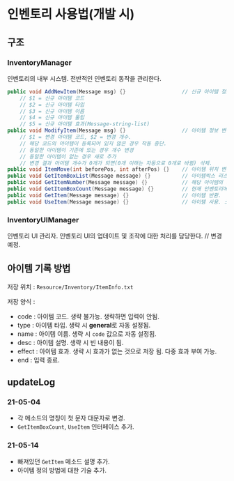 # 인벤토리 사용법(개발 시)

## 구조

### InventoryManager

인벤토리의 내부 시스템. 전반적인 인벤토리 동작을 관리한다.

```c#
public void AddNewItem(Message msg) {}                  // 신규 아이템 정보 등록
    // $1 = 신규 아이템 코드
    // $2 = 신규 아이템 타입
    // $3 = 신규 아이템 이름
    // $4 = 신규 아이템 툴팁
    // $5 = 신규 아이템 효과(Message-string-list)
public void ModifyItem(Message msg) {}                  // 아이템 정보 변경.
    // $1 = 변경 아이템 코드, $2 = 변경 개수.
    // 해당 코드의 아이템이 등록되어 있지 않은 경우 작동 중단.
    // 동일한 아이템이 기존에 있는 경우 개수 변경
    // 동일한 아이템이 없는 경우 새로 추가
    // 변경 결과 아이템 개수가 0개가 되면(0개 이하는 자동으로 0개로 바뀜) 삭제.
public void ItemMove(int beforePos, int afterPos) {}    // 아이템 위치 변경.
public void GetItemBoxList(Message message) {}          // 아이템박스 리스트 반환. 인수 없음.
public void GetItemNumber(Message message) {}           // 해당 아이템의 개수 반환. $1 = 아이템 코드
public void GetItemBoxCount(Message message) {}         // 현재 인벤토리에 들어있는 아이템 가짓수 반환.
public void GetItem(Message message) {}                 // 아이템 반환.
public void UseItem(Message message) {}                 // 아이템 사용. 소비하고 효과를 발동. 단 아이템 효과가 존재해야 함.
```

### InventoryUIManager

인벤토리 UI 관리자. 인벤토리 UI의 업데이트 및 조작에 대한 처리를 담당한다. // 변경 예정.

## 아이템 기록 방법
저장 위치 : `Resource/Inventory/ItemInfo.txt`

저장 양식 : 
- code : 아이템 코드. 생략 불가능. 생략하면 입력이 안됨.
- type : 아이템 타입. 생략 시 **general**로 자동 설정됨.
- name : 아이템 이름. 생략 시 `code` 값으로 자동 설정됨.
- desc : 아이템 설명. 생략 시 빈 내용이 됨.
- effect : 아이템 효과. 생략 시 효과가 없는 것으로 저장 됨. 다중 효과 부여 가능.
- end : 입력 종료.


## updateLog
### 21-05-04
- 각 메소드의 명칭이 첫 문자 대문자로 변경.
- `GetItemBoxCount`, `UseItem` 인터페이스 추가.

### 21-05-14
- 빠져있던 `GetItem` 메소드 설명 추가.
- 아이템 정의 방법에 대한 기술 추가.
